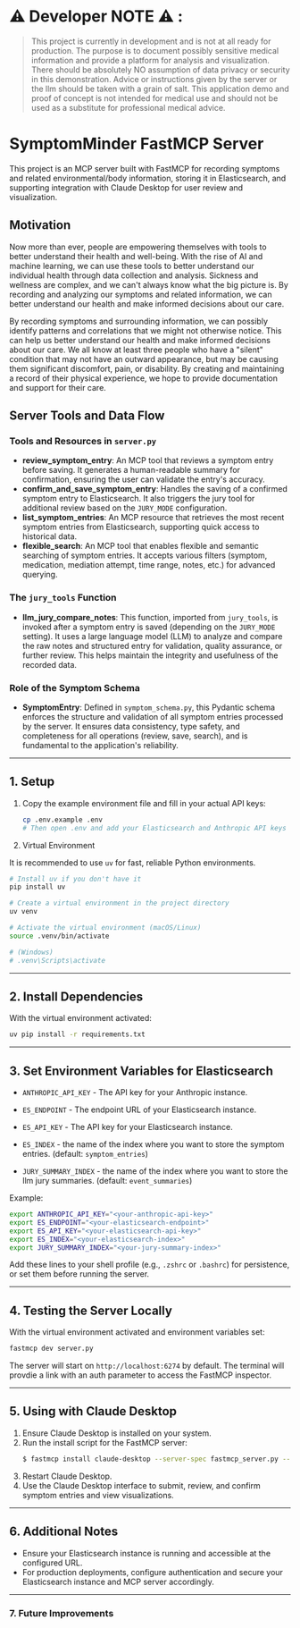 # ⚠️ Developer NOTE ⚠️ :
 > This project is currently in development and is not at all ready for production. The purpose is to document possibly sensitive medical information and provide a platform for analysis and visualization. There should be absolutely NO assumption of data privacy or security in this demonstration. Advice or instructions given by the server or the llm should be taken with a grain of salt. This application demo and proof of concept is not intended for medical use and should not be used as a substitute for professional medical advice.

# SymptomMinder FastMCP Server

This project is an MCP server built with FastMCP for recording symptoms and related environmental/body information, storing it in Elasticsearch, and supporting integration with Claude Desktop for user review and visualization.

## Motivation
Now more than ever, people are empowering themselves with tools to better understand their health and well-being. With the rise of AI and machine learning, we can use these tools to better understand our individual health through data collection and analysis. Sickness and wellness are complex, and we can't always know what the big picture is. By recording and analyzing our symptoms and related information, we can better understand our health and make informed decisions about our care. 

By recording symptoms and surrounding information, we can possibly identify patterns and correlations that we might not otherwise notice. This can help us better understand our health and make informed decisions about our care. We all know at least three people who have a "silent" condition that may not have an outward appearance, but may be causing them significant discomfort, pain, or disability. By creating and maintaining a record of their physical experience, we hope to provide documentation and support for their care. 

## Server Tools and Data Flow

### Tools and Resources in `server.py`

- **review_symptom_entry**: An MCP tool that reviews a symptom entry before saving. It generates a human-readable summary for confirmation, ensuring the user can validate the entry's accuracy.
- **confirm_and_save_symptom_entry**: Handles the saving of a confirmed symptom entry to Elasticsearch. It also triggers the jury tool for additional review based on the `JURY_MODE` configuration.
- **list_symptom_entries**: An MCP resource that retrieves the most recent symptom entries from Elasticsearch, supporting quick access to historical data.
- **flexible_search**: An MCP tool that enables flexible and semantic searching of symptom entries. It accepts various filters (symptom, medication, mediation attempt, time range, notes, etc.) for advanced querying.

### The `jury_tools` Function

- **llm_jury_compare_notes**: This function, imported from `jury_tools`, is invoked after a symptom entry is saved (depending on the `JURY_MODE` setting). It uses a large language model (LLM) to analyze and compare the raw notes and structured entry for validation, quality assurance, or further review. This helps maintain the integrity and usefulness of the recorded data.

### Role of the Symptom Schema

- **SymptomEntry**: Defined in `symptom_schema.py`, this Pydantic schema enforces the structure and validation of all symptom entries processed by the server. It ensures data consistency, type safety, and completeness for all operations (review, save, search), and is fundamental to the application's reliability.

---

## 1. Setup

1. Copy the example environment file and fill in your actual API keys:

   ```sh
   cp .env.example .env
   # Then open .env and add your Elasticsearch and Anthropic API keys
   ```

2. Virtual Environment

It is recommended to use `uv` for fast, reliable Python environments.

```bash
# Install uv if you don't have it
pip install uv

# Create a virtual environment in the project directory
uv venv

# Activate the virtual environment (macOS/Linux)
source .venv/bin/activate

# (Windows)
# .venv\Scripts\activate
```

---

## 2. Install Dependencies

With the virtual environment activated:

```bash
uv pip install -r requirements.txt
```

---

## 3. Set Environment Variables for Elasticsearch

- `ANTHROPIC_API_KEY` - The API key for your Anthropic instance.
 
- `ES_ENDPOINT` - The endpoint URL of your Elasticsearch instance. 

- `ES_API_KEY` - The API key for your Elasticsearch instance.

- `ES_INDEX` - the name of the index where you want to store the symptom entries. (default: `symptom_entries`)

- `JURY_SUMMARY_INDEX` - the name of the index where you want to store the llm jury summaries. (default: `event_summaries`)


Example:

```bash
export ANTHROPIC_API_KEY="<your-anthropic-api-key>"
export ES_ENDPOINT="<your-elasticsearch-endpoint>"
export ES_API_KEY="<your-elasticsearch-api-key>"
export ES_INDEX="<your-elasticsearch-index>"
export JURY_SUMMARY_INDEX="<your-jury-summary-index>"
```

Add these lines to your shell profile (e.g., `.zshrc` or `.bashrc`) for persistence, or set them before running the server.

---

## 4. Testing the Server Locally

With the virtual environment activated and environment variables set:

```bash
fastmcp dev server.py
```

The server will start on `http://localhost:6274` by default. The terminal will provdie a link with an auth parameter to access the FastMCP inspector.

---

## 5. Using with Claude Desktop

1. Ensure Claude Desktop is installed on your system.
2. Run the install script for the FastMCP server:
    ```bash
    $ fastmcp install claude-desktop --server-spec fastmcp_server.py --name "Symptom Minder"
    ```
3. Restart Claude Desktop.
4. Use the Claude Desktop interface to submit, review, and confirm symptom entries and view visualizations.

---

## 6. Additional Notes

- Ensure your Elasticsearch instance is running and accessible at the configured URL.
- For production deployments, configure authentication and secure your Elasticsearch instance and MCP server accordingly.
---


### 7. Future Improvements


